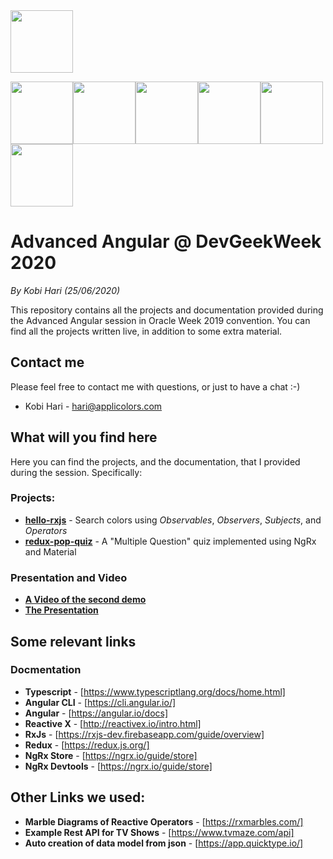 <img src="https://github.com/kobi2294/DevGeekWeek2020-Angular/blob/master/presentations/Logo.png" height="100">

<img src="https://github.com/kobi2294/DevGeekWeek2020-Angular/blob/master/presentations/Angular.png" data-canonical-src="https://github.com/kobi2294/DevGeekWeek2020-Angular/blob/master/presentations/Angular.png" height="100"><img src="https://github.com/kobi2294/DevGeekWeek2020-Angular/blob/master/presentations/RxJS.png" data-canonical-src="https://github.com/kobi2294/DevGeekWeek2020-Angular/blob/master/presentations/RxJS.png" height="100"><img src="https://github.com/kobi2294/DevGeekWeek2020-Angular/blob/master/presentations/Material.png" data-canonical-src="https://github.com/kobi2294/DevGeekWeek2020-Angular/blob/master/presentations/Material.png" height="100"><img src="https://github.com/kobi2294/DevGeekWeek2020-Angular/blob/master/presentations/Angular Material.png" data-canonical-src="https://github.com/kobi2294/DevGeekWeek2020-Angular/blob/master/presentations/Angular Material.png" height="100"><img src="https://github.com/kobi2294/DevGeekWeek2020-Angular/blob/master/presentations/Redux.png" data-canonical-src="https://github.com/kobi2294/DevGeekWeek2020-Angular/blob/master/presentations/Redux.png" height="100"><img src="https://github.com/kobi2294/DevGeekWeek2020-Angular/blob/master/presentations/NgRx.png" data-canonical-src="https://github.com/kobi2294/DevGeekWeek2020-Angular/blob/master/presentations/NgRx.png" height="100">

# Advanced Angular @ DevGeekWeek 2020
*By Kobi Hari (25/06/2020)*

This repository contains all the projects and documentation provided during the Advanced Angular session in Oracle Week 2019 convention. You can find all the projects written live, in addition to some extra material.

## Contact me
Please feel free to contact me with questions, or just to have a chat :-)
- Kobi Hari - hari@applicolors.com

## What will you find here
Here you can find the projects, and the documentation, that I provided during the session. 
Specifically:
### Projects:
- [**hello-rxjs**](https://github.com/kobi2294/DevGeekWeek2020-Angular/tree/master/projects/hello-rxjs) - Search colors using *Observables*, *Observers*, *Subjects*, and *Operators*
- [**redux-pop-quiz**](https://github.com/kobi2294/DevGeekWeek2020-Angular/tree/master/projects/redux-pop-quiz) - A "Multiple Question" quiz implemented using NgRx and Material

### Presentation and Video
- [**A Video of the second demo**](https://www.dropbox.com/s/ufiox0t3d359zz2/Dev%20geek%20week%202020.mp4?dl=0)
- [**The Presentation**](https://github.com/kobi2294/DevGeekWeek2020-Angular/blob/master/presentations/Presentation.pdf)

## Some relevant links
### Docmentation
- **Typescript** - [https://www.typescriptlang.org/docs/home.html]
- **Angular CLI** - [https://cli.angular.io/]
- **Angular** - [https://angular.io/docs]
- **Reactive X** - [http://reactivex.io/intro.html]
- **RxJs** - [https://rxjs-dev.firebaseapp.com/guide/overview]
- **Redux** - [https://redux.js.org/]
- **NgRx Store** - [https://ngrx.io/guide/store]
- **NgRx Devtools** - [https://ngrx.io/guide/store]

## Other Links we used:
- **Marble Diagrams of Reactive Operators** - [https://rxmarbles.com/]
- **Example Rest API for TV Shows** - [https://www.tvmaze.com/api]
- **Auto creation of data model from json** - [https://app.quicktype.io/]


